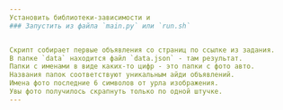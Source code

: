 ```yaml
---
Установить библиотеки-зависимости и
### Запустить из файла `main.py` или `run.sh`


Скрипт собирает первые объявления со страниц по ссылке из задания.
В папке `data` находится файл `data.json` - там результат. 
Папки с именами в виде каких-то цифр - это папки с фото авто.
Названия папок соответствуют уникальным айди объявлений.
Имена фото последние 6 символов от урла изображения.
Увы фото получилось скрапнуть только по одной штучке.
---
```



